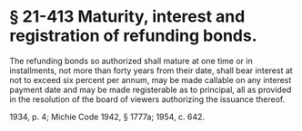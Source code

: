 # § 21-413 Maturity, interest and registration of refunding bonds.

<p>The refunding bonds so authorized shall mature at one time or in installments, not more than forty years from their date, shall bear interest at not to exceed six percent per annum, may be made callable on any interest payment date and may be made registerable as to principal, all as provided in the resolution of the board of viewers authorizing the issuance thereof.</p><p>1934, p. 4; Michie Code 1942, § 1777a; 1954, c. 642.</p>